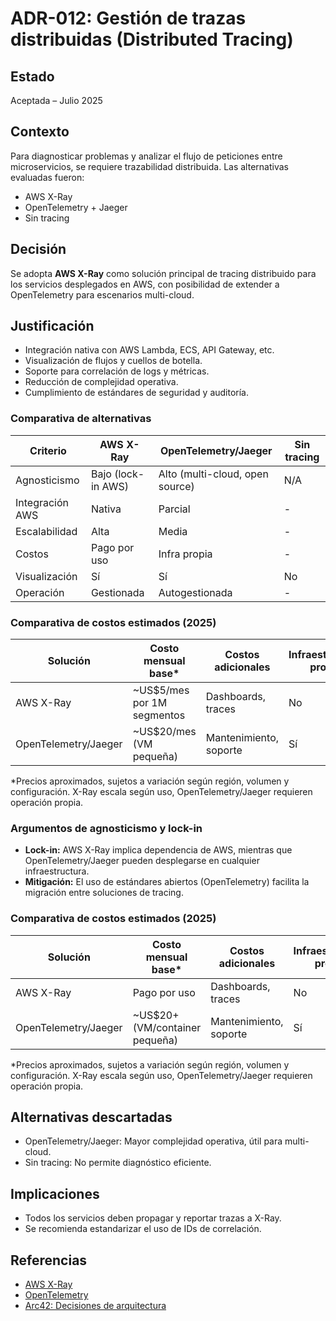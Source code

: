 # ADR-012: Gestión de trazas distribuidas (Distributed Tracing)

## Estado

Aceptada – Julio 2025

## Contexto

Para diagnosticar problemas y analizar el flujo de peticiones entre microservicios, se requiere trazabilidad distribuida. Las alternativas evaluadas fueron:

- AWS X-Ray
- OpenTelemetry + Jaeger
- Sin tracing

## Decisión

Se adopta **AWS X-Ray** como solución principal de tracing distribuido para los servicios desplegados en AWS, con posibilidad de extender a OpenTelemetry para escenarios multi-cloud.

## Justificación
- Integración nativa con AWS Lambda, ECS, API Gateway, etc.
- Visualización de flujos y cuellos de botella.
- Soporte para correlación de logs y métricas.
- Reducción de complejidad operativa.
- Cumplimiento de estándares de seguridad y auditoría.


### Comparativa de alternativas

| Criterio                | AWS X-Ray | OpenTelemetry/Jaeger | Sin tracing |
|------------------------|-----------|----------------------|-------------|
| Agnosticismo           | Bajo (lock-in AWS) | Alto (multi-cloud, open source) | N/A         |
| Integración AWS        | Nativa    | Parcial              | -           |
| Escalabilidad          | Alta      | Media                | -           |
| Costos                 | Pago por uso | Infra propia        | -           |
| Visualización          | Sí        | Sí                   | No          |
| Operación              | Gestionada| Autogestionada       | -           |

### Comparativa de costos estimados (2025)

| Solución        | Costo mensual base* | Costos adicionales | Infraestructura propia |
|-----------------|---------------------|--------------------|-----------------------|
| AWS X-Ray       | ~US$5/mes por 1M segmentos | Dashboards, traces | No                    |
| OpenTelemetry/Jaeger | ~US$20/mes (VM pequeña) | Mantenimiento, soporte | Sí                    |

*Precios aproximados, sujetos a variación según región, volumen y configuración. X-Ray escala según uso, OpenTelemetry/Jaeger requieren operación propia.

### Argumentos de agnosticismo y lock-in

- **Lock-in:** AWS X-Ray implica dependencia de AWS, mientras que OpenTelemetry/Jaeger pueden desplegarse en cualquier infraestructura.
- **Mitigación:** El uso de estándares abiertos (OpenTelemetry) facilita la migración entre soluciones de tracing.

### Comparativa de costos estimados (2025)

| Solución        | Costo mensual base* | Costos adicionales | Infraestructura propia |
|-----------------|---------------------|--------------------|-----------------------|
| AWS X-Ray       | Pago por uso        | Dashboards, traces | No                    |
| OpenTelemetry/Jaeger | ~US$20+ (VM/container pequeña) | Mantenimiento, soporte | Sí                    |

*Precios aproximados, sujetos a variación según región, volumen y configuración. X-Ray escala según uso, OpenTelemetry/Jaeger requieren operación propia.

## Alternativas descartadas
- OpenTelemetry/Jaeger: Mayor complejidad operativa, útil para multi-cloud.
- Sin tracing: No permite diagnóstico eficiente.

## Implicaciones
- Todos los servicios deben propagar y reportar trazas a X-Ray.
- Se recomienda estandarizar el uso de IDs de correlación.

## Referencias
- [AWS X-Ray](https://aws.amazon.com/xray/)
- [OpenTelemetry](https://opentelemetry.io/)
- [Arc42: Decisiones de arquitectura](https://arc42.org/decision/)
